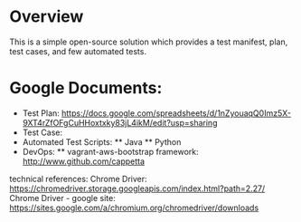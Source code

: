 # Overview
This is a simple open-source solution which provides a test manifest, plan, test cases, and few automated tests.

# Google Documents:

* Test Plan: https://docs.google.com/spreadsheets/d/1nZyouaqQ0Imz5X-9XT4rZfOFgCuHHoxtxky83jL4ikM/edit?usp=sharing 
* Test Case:
* Automated Test Scripts: 
    ** Java
    ** Python
* DevOps: 
    ** vagrant-aws-bootstrap framework: http://www.github.com/cappetta
    

technical references: 
Chrome Driver: https://chromedriver.storage.googleapis.com/index.html?path=2.27/
Chrome Driver - google site: https://sites.google.com/a/chromium.org/chromedriver/downloads
